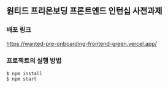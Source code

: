 ## 원티드 프리온보딩 프론트엔드 인턴십 사전과제

### 배포 링크 

https://wanted-pre-onboarding-frontend-green.vercel.app/
### 프로젝트의 실행 방법
```
$ npm install
$ npm start
```